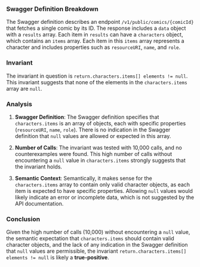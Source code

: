 ### Swagger Definition Breakdown

The Swagger definition describes an endpoint `/v1/public/comics/{comicId}` that fetches a single comic by its ID. The response includes a `data` object with a `results` array. Each item in `results` can have a `characters` object, which contains an `items` array. Each item in this `items` array represents a character and includes properties such as `resourceURI`, `name`, and `role`.

### Invariant

The invariant in question is `return.characters.items[] elements != null`. This invariant suggests that none of the elements in the `characters.items` array are `null`.

### Analysis

1. **Swagger Definition**: The Swagger definition specifies that `characters.items` is an array of objects, each with specific properties (`resourceURI`, `name`, `role`). There is no indication in the Swagger definition that `null` values are allowed or expected in this array.

2. **Number of Calls**: The invariant was tested with 10,000 calls, and no counterexamples were found. This high number of calls without encountering a `null` value in `characters.items` strongly suggests that the invariant holds.

3. **Semantic Context**: Semantically, it makes sense for the `characters.items` array to contain only valid character objects, as each item is expected to have specific properties. Allowing `null` values would likely indicate an error or incomplete data, which is not suggested by the API documentation.

### Conclusion

Given the high number of calls (10,000) without encountering a `null` value, the semantic expectation that `characters.items` should contain valid character objects, and the lack of any indication in the Swagger definition that `null` values are permissible, the invariant `return.characters.items[] elements != null` is likely a **true-positive**.
